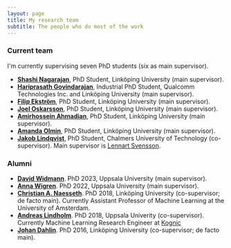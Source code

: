 ```yaml
---
layout: page
title: My research team
subtitle: The people who do most of the work
---
```


### Current team
I'm currently supervising seven PhD students (six as main supervisor).

* [**Shashi Nagarajan**](https://liu.se/medarbetare/shana92), PhD Student, Linköping University (main supervisor). 
* [**Hariprasath Govindarajan**](https://liu.se/medarbetare/hargo24), Industrial PhD Student, Qualcomm Technologies Inc. and Linköping University (main supervisor). 
* [**Filip Ekström**](https://liu.se/medarbetare/filek51), PhD Student, Linköping University (main supervisor). 
* [**Joel Oskarsson**](https://joeloskarsson.github.io/about/), PhD Student, Linköping University (main supervisor). 
* [**Amirhossein Ahmadian**](https://liu.se/en/employee/amiah19), PhD Student, Linköping University (main supervisor). 
* [**Amanda Olmin**](https://liu.se/en/employee/amaol67), PhD Student, Linköping University (main supervisor).
* [**Jakob Lindqvist**](https://www.chalmers.se/en/Staff/Pages/jaklindq.aspx), PhD Student, Chalmers University of Technology (co-supervisor). Main supervisor is [Lennart Svensson](https://www.chalmers.se/en/staff/Pages/lennart-svensson.aspx).


### Alumni

* [**David Widmann**](https://widmann.dev/). PhD 2023, Uppsala University (main supervisor).
* [**Anna Wigren**](https://scholar.google.com/citations?user=bfL7tVgAAAAJ&hl=en). PhD 2022, Uppsala University (main supervisor).
* [**Christian A. Naesseth**](https://naesseth.github.io/). PhD 2018, Linköping University (co-supervisor; de facto main). Currently Assistant Professor of Machine Learning at the University of Amsterdam.
* [**Andreas Lindholm**](http://www.it.uu.se/katalog/andsv164/main). PhD 2018, Uppsala Univerity (co-supervisor). Currently Machine Learning Research Engineer at [Kognic](https://theorg.com/org/kognic/org-chart/andreas-lindholm)
* [**Johan Dahlin**](https://www.johandahlin.com/). PhD 2016, Linköping University (co-supervisor; de facto main).